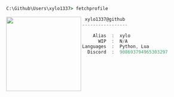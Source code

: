 ```bat
C:\Github\Users\xylo1337> fetchprofile
```

<img align="left" src="https://cdn.discordapp.com/attachments/903088702627119149/905952147676491776/unnamed.png" width="200" /> 

```csharp
 xylo1337@github
-----------------

    Alias  :  xylo
      WIP  :  N/A
Languages  :  Python, Lua
  Discord  :  908693794965303297
```
